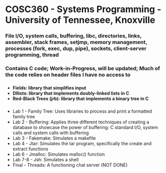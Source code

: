 # COSC360 - Systems Programming - University of Tennessee, Knoxville

### File I/O, system calls, buffering, libc, directories, links, assembler, stack frames, setjmp, memory management, processes (fork, exec, dup, pipe), sockets, client-server programming, thread

### Contains C code; Work-in-Progress, will be updated; Much of the code relies on header files I have no access to
###
- **Fields: library that simplifies input**
- **Dllists: library that implements doubly-linked lists in C**
- **Red-Black Trees (jrb): library that implements a binary tree in C**
###
- Lab 1 - Family Tree: Uses libraries to process and print a formatted family tree
- Lab 2 - Buffering: Applies three different techniques of creating a database to showcase the power of buffering: C standard I/O, system calls and system calls with buffering
- Lab 3 - Fakemake: Simulates a makefile
- Lab 4 - Jtar: Simulates the tar program, specifically the create and extract functions
- Lab 6 - Jmalloc: Simulates malloc() function
- Lab 7-8 - Jsh: Simulates a shell
- Final - Threads: A functioning chat server (NOT DONE)
